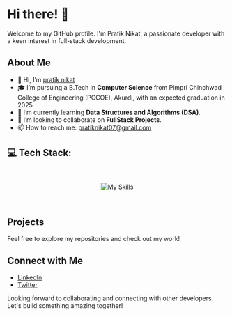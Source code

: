 # Hi there! 👋

Welcome to my GitHub profile. I'm Pratik Nikat, a passionate developer with a keen interest in full-stack development.

## About Me

- 👋 Hi, I’m [pratik nikat](https://github.com/pratikni07)
- 🎓 I’m pursuing a B.Tech in **Computer Science** from Pimpri Chinchwad College of Engineering (PCCOE), Akurdi, with an expected graduation in 2025
- 🌱 I’m currently learning **Data Structures and Algorithms (DSA)**.
- 💞️ I’m looking to collaborate on **FullStack Projects**.
- 📫 How to reach me: [pratiknikat07@gmail.com](mailto:pratiknikat07@gmail.com)

## 💻 Tech Stack:
<br>

<div align="center">

[![My Skills](https://skillicons.dev/icons?i=cpp,java,git,html,css,js,mongodb,express,react,nodejs,spring,bootstrap,tailwind,redux,materialui,postman,mysql,vercel,redis,aws,linux,bash,ai,docker,kubernetes,terraform,ansible,jenkins,githubactions,figma,kafka&perline=15)]()

</div>
<br>


## Projects

Feel free to explore my repositories and check out my work!

## Connect with Me

- [LinkedIn](https://www.linkedin.com/in/pratiknikat)
- [Twitter](https://x.com/Pratik034575706)

Looking forward to collaborating and connecting with other developers. Let's build something amazing together!
